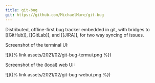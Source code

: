 ```yaml
---
title: git-bug
git: https://github.com/MichaelMure/git-bug
---
```


Distributed, offline-first bug tracker embedded in git, with bridges to [[GitHub]], [[GitLab]], and [[JIRA]], for two way syncing of issues.

Screenshot of the terminal UI:

![]({% link assets/2021/02/git-bug-termui.png %})

Screenshot of the (local) web UI:

![]({% link assets/2021/02/git-bug-webui.png %})